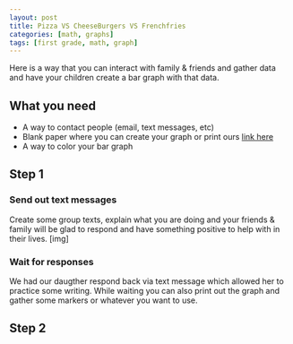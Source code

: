 ```yaml
---
layout: post
title: Pizza VS CheeseBurgers VS Frenchfries
categories: [math, graphs]
tags: [first grade, math, graph]
---
```



Here is a way that you can interact with family &amp; friends and gather data and have your children create a bar graph with that data.

## What you need
* A way to contact people (email, text messages, etc)
* Blank paper where you can create your graph or print ours [link here](tbd)
* A way to color your bar graph

## Step 1

  ### Send out text messages

  Create some group texts, explain what you are doing and your friends &amp; family will be glad to respond and have something positive to help with in their lives.
  [img]

### Wait for responses 

  We had our daugther respond back via text message which allowed her to practice some writing.  While waiting you can also print out the graph and gather some markers or whatever you want to use.

## Step 2

